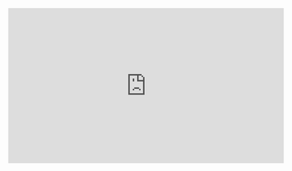 <iframe width="560" height="315" src="https://www.youtube.com/embed/7J-XrB8_-QQ" title="YouTube video player" frameborder="0" allow="accelerometer; autoplay; clipboard-write; encrypted-media; gyroscope; picture-in-picture; web-share" allowfullscreen></iframe>
